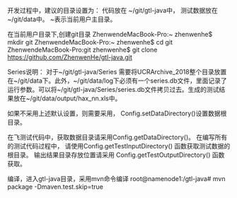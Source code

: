 
开发过程中，建议的目录设置为：
代码放在 ~/git/gtl-java中，
测试数据放在 ~/git/data中。
~表示当前用户主目录。

在当前用户目录下,创建git目录
ZhenwendeMacBook-Pro:~ zhenwenhe$ mkdir git
ZhenwendeMacBook-Pro:~ zhenwenhe$ cd git
ZhenwendeMacBook-Pro:git zhenwenhe$ git clone https://github.com/ZhenwenHe/gtl-java.git

Series说明：
对于~/git/gtl-java/Series 需要将UCRArchive_2018整个目录放置在~/git/data下。此外，~/git/data/log下必须有一个series.db文件，里面记录了运行参数。可以将~/git/gtl-java/Series/series.db文件拷贝过去。生成的测试结果放在~/git/data/output/hax_nn.xls中。



如果不采用上述默认设置，则需要采用，
Config.setDataDirectory()设置数据根目录。

在飞测试代码中，获取数据目录请采用Config.getDataDirectory()。
在编写所有的测试代码过程中，
请使用Config.getTestInputDirectory()
函数获取测试数据的根目录。
输出结果目录存放位置请采用
Config.getTestOutputDirectory()
函数获取。


编译，进入gtl-java目录，采用mvn命令编译
root@namenode1:/gtl-java# mvn package -Dmaven.test.skip=true 